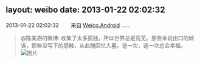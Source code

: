 layout: weibo
date: 2013-01-22 02:02:32
---
2013-01-22 02:02:32  &nbsp;&nbsp;&nbsp;&nbsp;&nbsp;&nbsp; 来自 <a href="http://app.weibo.com/t/feed/l4RWD" rel="nofollow">Weico.Android</a>
……
>  @陈美涵的微博: 收集了太多孤独，所以世界总是荒芜。那些未说出口的倾诉，那些没写下的感触，从此随回忆入墓。这一次，这一次总会幸福。 ​​​
>  ![图片](https://ww1.sinaimg.cn/large/4d81cacajw1e0t7ld0bg6j.jpg)
